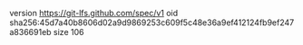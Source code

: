 version https://git-lfs.github.com/spec/v1
oid sha256:45d7a40b8606d02a9d9869253c609f5c48e36a9ef412124fb9ef247a836691eb
size 106
